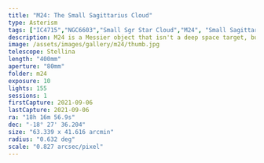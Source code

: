 ```yaml
---
title: "M24: The Small Sagittarius Cloud"
type: Asterism
tags: ["IC4715","NGC6603","Small Sgr Star Cloud","M24", "Small Sagittarius Cloud"]
description: M24 is a Messier object that isn't a deep space target, but instead describes a region of the sky so dense with stars it forms a cloud named the Small Sagittarius Cloud.
image: /assets/images/gallery/m24/thumb.jpg
telescope: Stellina
length: "400mm"
aperture: "80mm"
folder: m24
exposure: 10   
lights: 155
sessions: 1
firstCapture: 2021-09-06 
lastCapture: 2021-09-06
ra: "18h 16m 56.9s"
dec: "-18° 27' 36.204"
size: "63.339 x 41.616 arcmin"
radius: "0.632 deg"
scale: "0.827 arcsec/pixel"
---
```


